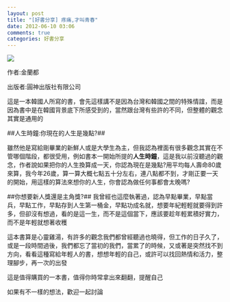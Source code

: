 ```yaml
---
layout: post
title: "[好書分享] 疼痛,才叫青春"
date: 2012-06-10 03:06
comments: true
categories: 好書分享
---
```


<img src="https://lh3.googleusercontent.com/-wMTQWX9wU4I/UIo1zLeJljI/AAAAAAAABv8/BEBJHR0RgiM/s300/20120514190058837_300.jpg" />

作者:金蘭都

出版者:圓神出版社有限公司

<!--more-->

這是一本韓國人所寫的書，會先這樣講不是因為台灣和韓國之間的特殊情誼，而是因為書中是在韓國背景底下所感受到的，當然跟台灣有些許的不同，但整體的觀念其實是通用的

##人生時鐘:你現在的人生是幾點?##

雖然他是寫給剛畢業的新鮮人或是大學生為主，但我認為裡面有很多觀念其實在不管哪個階段，都很受用，例如書本一開始所提的**人生時鐘**，這是我以前沒聽過的觀念，作者說如果把你的人生換算成一天，你認為現在是幾點?用平均每人壽命80歲來算，我今年26歲，算一算大概七點五十分左右，連八點都不到，才剛正要一天的開始，用這樣的算法來想你的人生，你會認為做任何事都會太晚嗎?

##你想要新人獎還是主角獎?##
我曾經也這麼執著過，認為早點畢業，早點當兵，早點工作，早點存到人生第一桶金，早點功成名就，想要年紀輕輕就要得到許多，但卻沒有想過，看的是這一生，而不是這個當下，應該要趁年輕累積好實力，而不是年輕就想著收穫


這本書算是心靈雞湯，有許多的觀念我們都曾經聽過也曉得，但工作的日子久了，或是一段時間過後，我們都忘了當初的我們，當累了的時候，又或著是突然找不到方向，看看這種寫給年輕人的書，想想年輕的自己，或許可以找回熱情和活力，整理腳步，再一次的出發

這是值得購買的一本書，值得你時常拿出來翻翻，提醒自己


如果有不一樣的想法，歡迎一起討論
